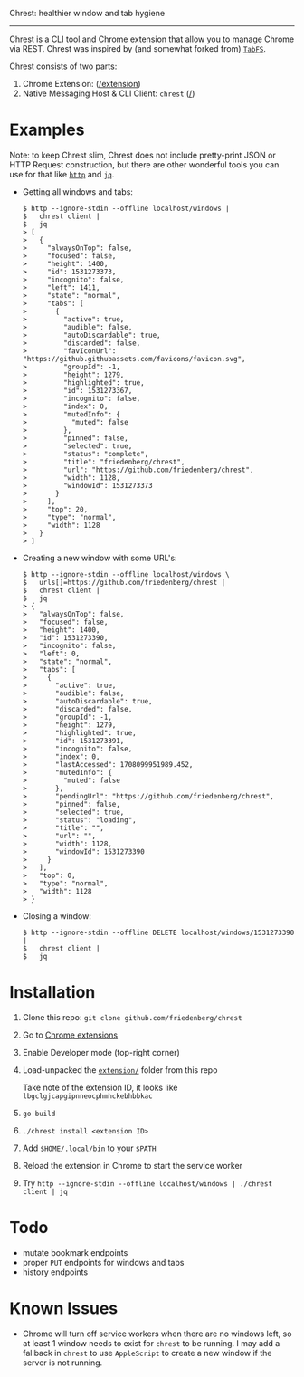 
Chrest: healthier window and tab hygiene

--------------------------------------------------------------------------------

Chrest is a CLI tool and Chrome extension that allow you to manage Chrome via
REST. Chrest was inspired by (and somewhat forked from)
[`TabFS`](https://omar.website/tabfs/).

Chrest consists of two parts:

1.  Chrome Extension: ([/extension](extension))
2.  Native Messaging Host & CLI Client: `chrest` ([/](/))

# Examples

Note: to keep Chrest slim, Chrest does not include pretty-print JSON or HTTP
Request construction, but there are other wonderful tools you can use for that
like [`http`](https://httpie.io/) and [`jq`](https://jqlang.github.io/jq/).

-   Getting all windows and tabs:

        $ http --ignore-stdin --offline localhost/windows |
        $   chrest client |
        $   jq
        > [
        >   {
        >     "alwaysOnTop": false,
        >     "focused": false,
        >     "height": 1400,
        >     "id": 1531273373,
        >     "incognito": false,
        >     "left": 1411,
        >     "state": "normal",
        >     "tabs": [
        >       {
        >         "active": true,
        >         "audible": false,
        >         "autoDiscardable": true,
        >         "discarded": false,
        >         "favIconUrl": "https://github.githubassets.com/favicons/favicon.svg",
        >         "groupId": -1,
        >         "height": 1279,
        >         "highlighted": true,
        >         "id": 1531273367,
        >         "incognito": false,
        >         "index": 0,
        >         "mutedInfo": {
        >           "muted": false
        >         },
        >         "pinned": false,
        >         "selected": true,
        >         "status": "complete",
        >         "title": "friedenberg/chrest",
        >         "url": "https://github.com/friedenberg/chrest",
        >         "width": 1128,
        >         "windowId": 1531273373
        >       }
        >     ],
        >     "top": 20,
        >     "type": "normal",
        >     "width": 1128
        >   }
        > ]

-   Creating a new window with some URL's:

        $ http --ignore-stdin --offline localhost/windows \
        $   urls[]=https://github.com/friedenberg/chrest |
        $   chrest client |
        $   jq
        > {
        >   "alwaysOnTop": false,
        >   "focused": false,
        >   "height": 1400,
        >   "id": 1531273390,
        >   "incognito": false,
        >   "left": 0,
        >   "state": "normal",
        >   "tabs": [
        >     {
        >       "active": true,
        >       "audible": false,
        >       "autoDiscardable": true,
        >       "discarded": false,
        >       "groupId": -1,
        >       "height": 1279,
        >       "highlighted": true,
        >       "id": 1531273391,
        >       "incognito": false,
        >       "index": 0,
        >       "lastAccessed": 1708099951989.452,
        >       "mutedInfo": {
        >         "muted": false
        >       },
        >       "pendingUrl": "https://github.com/friedenberg/chrest",
        >       "pinned": false,
        >       "selected": true,
        >       "status": "loading",
        >       "title": "",
        >       "url": "",
        >       "width": 1128,
        >       "windowId": 1531273390
        >     }
        >   ],
        >   "top": 0,
        >   "type": "normal",
        >   "width": 1128
        > }

-   Closing a window:

        $ http --ignore-stdin --offline DELETE localhost/windows/1531273390 |
        $   chrest client |
        $   jq

# Installation

1.  Clone this repo: `git clone github.com/friedenberg/chrest`
1.  Go to [Chrome extensions](chrome://extensions/)
1.  Enable Developer mode (top-right corner)
1.  Load-unpacked the [`extension/`](extension) folder from this repo
    
    Take note of the extension ID, it looks like
    `lbgclgjcapgipnneocphmhckebhbbkac`

1.  `go build`
1.  `./chrest install <extension ID>`
1.  Add `$HOME/.local/bin` to your `$PATH`
1.  Reload the extension in Chrome to start the service worker
1.  Try `http --ignore-stdin --offline localhost/windows | ./chrest client | jq`

# Todo

-   mutate bookmark endpoints
-   proper `PUT` endpoints for windows and tabs
-   history endpoints

# Known Issues

-   Chrome will turn off service workers when there are no windows left, so at
    least 1 window needs to exist for `chrest` to be running. I may add a
    fallback in `chrest` to use `AppleScript` to create a new window
    if the server is not running.
